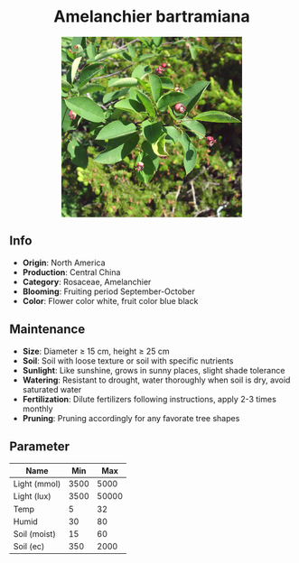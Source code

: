 <h1 align='center'>Amelanchier bartramiana</h1>
<p align="center">
    <img 
        align='center'
        width='320'
        src="../images/amelanchier bartramiana.png" 
        alt='Amelanchier bartramiana' />
</p>

## Info

 - **Origin**: North America
 - **Production**: Central China
 - **Category**: Rosaceae, Amelanchier
 - **Blooming**: Fruiting period September-October
 - **Color**: Flower color white, fruit color blue black

## Maintenance

 - **Size**: Diameter ≥ 15 cm, height ≥ 25 cm
 - **Soil**: Soil with loose texture or soil with specific nutrients
 - **Sunlight**: Like sunshine, grows in sunny places, slight shade tolerance
 - **Watering**: Resistant to drought, water thoroughly when soil is dry, avoid saturated water
 - **Fertilization**: Dilute fertilizers following instructions, apply 2-3 times monthly
 - **Pruning**: Pruning accordingly for any favorate tree shapes

## Parameter

| Name         | Min  | Max   |
|--------------|------|-------|
| Light (mmol) | 3500 | 5000  |
| Light (lux)  | 3500 | 50000 |
| Temp         | 5    | 32    |
| Humid        | 30   | 80    |
| Soil (moist) | 15   | 60    |
| Soil (ec)    | 350  | 2000  |